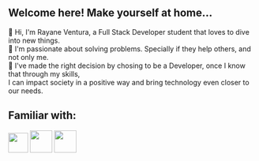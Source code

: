## Welcome here! Make yourself at home...

 👋 Hi,  I'm Rayane Ventura, a Full Stack Developer student that loves to dive into new things.<br> 
 🤩 I'm passionate about solving problems. Specially if they help others, and not only me.<br> 
 🌻 I've made the right decision by chosing to be a Developer, once I know that through my skills,  
    I can impact society in a positive way and bring technology even closer to our needs.<br> 
 
## Familiar with:
<img src="https://cdn-icons-png.flaticon.com/512/5968/5968292.png" style="width:40px;"> <img src="https://cdn-icons-png.flaticon.com/512/5968/5968242.png" style="width:45px;"> <img src="https://cdn-icons-png.flaticon.com/512/5968/5968267.png" style="width:45px;"> 

